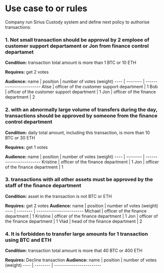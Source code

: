 # Use case to or rules

Company run Sirius Custody system and define next policy to authorise transactions:

### 1. Not small transaction should be approval by 2 emploee of customer support departament or Jon from finance control departamet

**Condition:** transaction total amount is more than 1 BTC or 10 ETH

**Requires:** get 2 votes

**Audience:**
name | position | number of votes (weight)
---- | -------- | ------------------------
Alise | officer of the customer support department | 1
Bob | officer of the customer support department | 1
Jon | officer of the finance department | 2

### 2. with an abnormally large volume of transfers during the day, transactions should be approved by someone from the finance control department

**Condition:** daily total amount, including this transaction, is more than 10 BTC or 30 ETH

**Requires:** get 1 votes

**Audience:**
name | position | number of votes (weight)
---- | -------- | ------------------------
Kristine | officer of the finance department | 1
Jon | officer of the finance department | 1

### 3. transactions with all other assets must be approved by the staff of the finance department

**Condition:** asset in the transaction is not BTC or ETH

**Requires:** get 2 votes
**Audience:**
name | position | number of votes (weight)
---- | -------- | ------------------------
Michael | officer of the finance department | 1
Kristine | officer of the finance department | 1
Jon | officer of the finance department | 1
Vlad | head of the finance department | 2

### 4. It is forbidden to transfer large amounts for 1 transaction using BTC and ETH

**Condition:** transaction total amount is more that 40 BTC or 400 ETH

**Requires:** Decline transaction
**Audience:**
name | position | number of votes (weight)
---- | -------- | ------------------------


